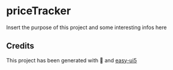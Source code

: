 # priceTracker

Insert the purpose of this project and some interesting infos here

## Credits

This project has been generated with 💙 and [easy-ui5](https://github.com/SAP)
